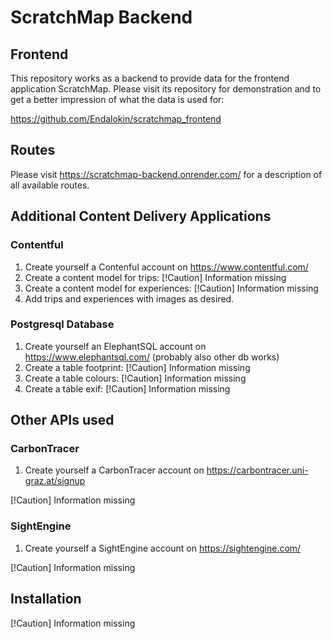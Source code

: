 # ScratchMap Backend

## Frontend

This repository works as a backend to provide data for the frontend application ScratchMap. Please visit its repository for demonstration and to get a better impression of what the data is used for:

https://github.com/Endalokin/scratchmap_frontend

## Routes

Please visit https://scratchmap-backend.onrender.com/ for a description of all available routes.

## Additional Content Delivery Applications

### Contentful

1. Create yourself a Contenful account on https://www.contentful.com/
2. Create a content model for trips: [!Caution] Information missing
3. Create a content model for experiences: [!Caution] Information missing
4. Add trips and experiences with images as desired.

### Postgresql Database

1. Create yourself an ElephantSQL account on https://www.elephantsql.com/ (probably also other db works)
2. Create a table footprint: [!Caution] Information missing
3. Create a table colours: [!Caution] Information missing
4. Create a table exif: [!Caution] Information missing

## Other APIs used 

### CarbonTracer

1. Create yourself a CarbonTracer account on https://carbontracer.uni-graz.at/signup

[!Caution] Information missing

### SightEngine

1. Create yourself a SightEngine account on https://sightengine.com/

[!Caution] Information missing

## Installation

[!Caution] Information missing